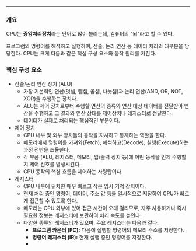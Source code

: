 
---

### 개요

CPU는 **중앙처리장치**라는 단어로 많이 불리는데, 
컴퓨터의 "뇌"라고 할 수 있다.

프로그램의 명령어를 해석하고 실행하여, 산술, 논리 연산 등 데이터 처리의 대부분을 담당한다.
CPU는 크게 다음과 같은 핵심 구성 요소와 동작 원리를 가진다.

### 핵심 구성 요소

- 산술/논리 연산 장치 (ALU)
	- 가장 기본적인 연산(덧셈, 뺄셈, 곱셈, 나눗셈)과 논리 연산(AND, OR, NOT, XOR)을 수행하는 장치다.
	- ALU는 제어 장치로부터 수행할 연산의 종류와 연산 대상 데이터를 전달받아 연산을 수행하고 그 결과와 연산 상태를 제어장치나 레지스터로 전달한다.
	- 데이터가 실제로 처리되는 핵심적인 부분이다.
- 제어 장치
	- CPU 내부 및 외부 장치들의 동작을 지시하고 통제하는 역할을 한다.
	- 메모리에서 명령어를 가져와(Fetch), 해석하고(Decode), 실행(Execute)하는 과정 전반을 조율한다.
	- 각 부품 (ALU, 레지스터, 메모리, 입/출력 장치 등)에 어떤 동작을 언제 수행할지 제어 신호를 발생시킨다.
	- CPU 동작의 핵심 흐름을 제어하는 사령탑이다.
- 레지스터
	- CPU 내부에 위치한 매우 빠르고 작은 임시 기억 장치이다.
	- 현재 처리 중인 명령어, 데이터, 주소 값 등을 일시적으로 저장하여 CPU가 빠르게 접근할 수 있도록 한다.
	- 메모리는 CPU 외부에 있어 접근 시간이 오래 걸리므로, 자주 사용하거나 즉시 필요한 정보는 레지스터에 보관하여 처리 속도를 높인다.
	- 다양한 종류의 레지스터가 있으며, 주요 레지스터는 다음과 같다.
		- **프로그램 카운터 (PC):** 다음에 실행할 명령어의 메모리 주소를 저장한다.
		- **명령어 레지스터 (IR):** 현재 실행 중인 명령어를 저장한다.
		- 